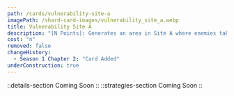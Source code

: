 ```yaml
---
path: /cards/vulnerability-site-a
imagePath: /shard-card-images/vulnerability_site_a.webp
title: Vulnerability Site A
description: "[N Points]: Generates an area in Site A where enemies take Nx6% more damage."
cost: "n"
removed: false
changeHistory:
  - Season 1 Chapter 2: "Card Added"
underConstruction: true
---
```

::details-section
Coming Soon
::
::strategies-section
Coming Soon
::
